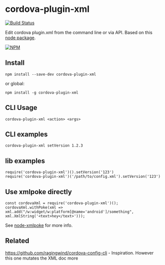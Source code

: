 # cordova-plugin-xml

[![Build Status](https://travis-ci.org/hypery2k/cordova-plugin-xml.svg?branch=master)](https://travis-ci.org/hypery2k/cordova-plugin-xml)

Edit cordova plugin.xml from the command line or via API. Based on this [node package](https://github.com/mikeobrien/node-xmlpoke).

[![NPM](https://nodei.co/npm/cordova-plugin-xml.png?downloads=true&downloadRank=true&stars=true)](https://nodei.co/npm/cordova-plugin-xml/)

## Install
```
npm install --save-dev cordova-plugin-xml
```
or global:
```
npm install -g cordova-plugin-xml
```

## CLI Usage
```
cordova-plugin-xml <action> <args>
```

## CLI examples
```
cordova-plugin-xml setVersion 1.2.3
```

## lib examples
```
require('cordova-plugin-xml')().setVersion('123')
require('cordova-plugin-xml')('/path/to/config.xml').setVersion('123')
```

## Use xmlpoke directly
```
const cordovaXml = require('cordova-plugin-xml')();
cordovaXml.withPoke(xml => xml.add("/w:widget/w:platform[@name='android']/something", xml.XmlString('<text>hey</text>')));
```
See [node-xmlpoke](https://github.com/mikeobrien/node-xmlpoke) for more info.

## Related
https://github.com/ragingwind/cordova-config-cli - Inspiration. However this one mutates the XML doc more

